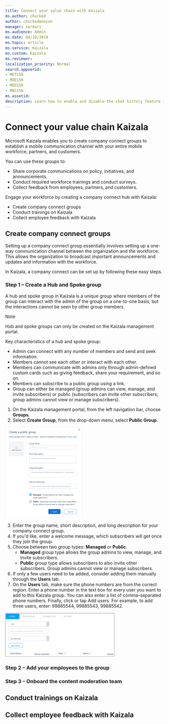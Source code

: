 ```yaml
---
title: Connect your value chain with Kaizala
ms.author: chucked
author: chuckedmonson
manager: serdars
ms.audience: Admin
ms.date: 04/10/2019
ms.topic: article
ms.service: Kaizala
ms.custom: Kaizala
ms.reviewer: 
localization_priority: Normal
search.appverid:
- MET150
- MOE150
- MED150
- MBS150
ms.assetid: 
description: Learn how to enable and disable the chat history feature in Kaizala.
---
```


# Connect your value chain Kaizala

Microsoft Kaizala enables you to create company connect groups to establish a mobile communication channel with your entire mobile workforce, partners, and customers.

You can use these groups to:

- Share corporate communications on policy, initiatives, and announcements.
- Conduct required workforce trainings and conduct surveys.
- Collect feedback from employees, partners, and customers.

Engage your workforce by creating a company connect hub with Kaizala: 

- Create company connect groups
- Conduct trainings on Kaizala
- Collect employee feedback with Kaizala

## Create company connect groups

Setting up a company connect group essentially involves setting up a one-way communication channel between the organization and the workforce. This allows the organization to broadcast important announcements and updates and information with the workforce.

In Kaizala, a company connect can be set up by following these easy steps.

### Step 1 – Create a Hub and Spoke group
 
A hub and spoke group in Kaizala is a unique group where members of the group can interact with the admin of the group on a one-to-one basis, but the interactions cannot be seen by other group members. 

> [!NOTE]
> Hub and spoke groups can only be created on the Kaizala management portal. 

Key characteristics of a hub and spoke group:

- Admin can connect with any number of members and send and seek information.
- Members cannot see each other or interact with each other.
- Members can communicate with admins only through admin-defined custom cards such as giving feedback, share your requirement, and so on.
- Members can subscribe to a public group using a link.
- Group can either be managed (group admins can view, manage, and invite subscribers) or public (subscribers can invite other subscribers; group admins cannot view or manage subscribers).

1. On the Kaizala management portal, from the left navigation bar, choose **Groups**.
2. Select **Create Group**, from the drop-down menu, select **Public Group**.

![Screenshot of Create a public group window](media/create-public-group.png)

3. Enter the group name, short description, and long description for your company connect group. 
4. If you'd like, enter a welcome message, which subscribers will get once they join the group.
5. Choose between two group types: **Managed** or **Public**.
   - **Managed** group type allows the group admins to view, manage, and invite subscribers.
   - **Public** group type allows subscribers to also invite other subscribers. Group admins cannot view or manage subscribers.
6. If only a few users need to be added, consider adding them manually through the **Users** tab.
7. On the **Users** tab, make sure the phone numbers are from the correct region. Enter a phone number in the text box for every user you want to add to this Kaizala group. You can also enter a list of comma-separated phone numbers. Finally, click or tap Add users. For example, to add three users, enter: 99885544, 99885543, 99885542.

![Screenshot of Add Users window](media/add-users.png)




### Step 2 – Add your employees to the group




### Step 3 – Onboard the content moderation team




## Conduct trainings on Kaizala




## Collect employee feedback with Kaizala



